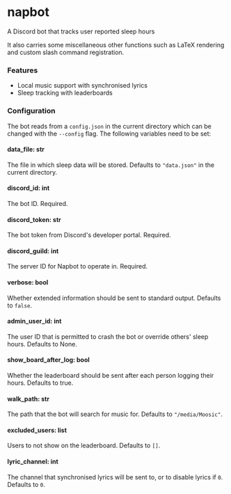 # napbot
A Discord bot that tracks user reported sleep hours

It also carries some miscellaneous other functions such as LaTeX rendering and custom slash command registration.

### Features

 - Local music support with synchronised lyrics
 - Sleep tracking with leaderboards

### Configuration

The bot reads from a `config.json` in the current directory which can be changed with the `--config` flag. The following variables need to be set:

#### data_file: str

The file in which sleep data will be stored. Defaults to `"data.json"` in the current directory.

#### discord_id: int

The bot ID. Required.

#### discord_token: str

The bot token from Discord's developer portal. Required.

#### discord_guild: int

The server ID for Napbot to operate in. Required.

#### verbose: bool

Whether extended information should be sent to standard output. Defaults to `false`.

#### admin_user_id: int

The user ID that is permitted to crash the bot or override others' sleep hours. Defaults to None.

#### show_board_after_log: bool

Whether the leaderboard should be sent after each person logging their hours. Defaults to true.

#### walk_path: str

The path that the bot will search for music for. Defaults to `"/media/Moosic"`.

#### excluded_users: list

Users to not show on the leaderboard. Defaults to `[]`.

#### lyric_channel: int

The channel that synchronised lyrics will be sent to, or to disable lyrics if `0`. Defaults to `0`.
